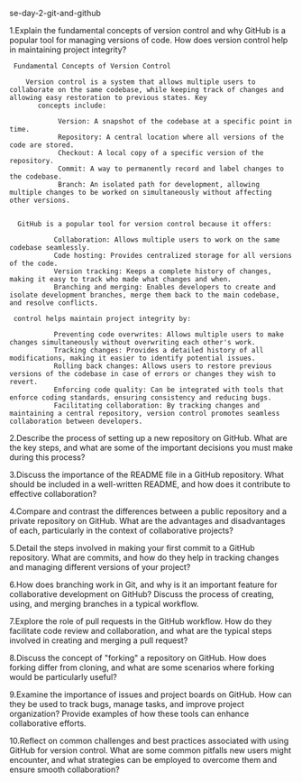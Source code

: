 se-day-2-git-and-github

1.Explain the fundamental concepts of version control and why GitHub is a popular tool for managing versions of code. How does version control help in maintaining project integrity?


     Fundamental Concepts of Version Control

        Version control is a system that allows multiple users to collaborate on the same codebase, while keeping track of changes and allowing easy restoration to previous states. Key 
           concepts include:

                Version: A snapshot of the codebase at a specific point in time.
                Repository: A central location where all versions of the code are stored.
                Checkout: A local copy of a specific version of the repository.
                Commit: A way to permanently record and label changes to the codebase.
                Branch: An isolated path for development, allowing multiple changes to be worked on simultaneously without affecting other versions.


      GitHub is a popular tool for version control because it offers:

               Collaboration: Allows multiple users to work on the same codebase seamlessly.
               Code hosting: Provides centralized storage for all versions of the code.
               Version tracking: Keeps a complete history of changes, making it easy to track who made what changes and when.
               Branching and merging: Enables developers to create and isolate development branches, merge them back to the main codebase, and resolve conflicts.

     control helps maintain project integrity by:

               Preventing code overwrites: Allows multiple users to make changes simultaneously without overwriting each other's work.
               Tracking changes: Provides a detailed history of all modifications, making it easier to identify potential issues.
               Rolling back changes: Allows users to restore previous versions of the codebase in case of errors or changes they wish to revert.
               Enforcing code quality: Can be integrated with tools that enforce coding standards, ensuring consistency and reducing bugs.
               Facilitating collaboration: By tracking changes and maintaining a central repository, version control promotes seamless collaboration between developers.

2.Describe the process of setting up a new repository on GitHub. What are the key steps, and what are some of the important decisions you must make during this process?



3.Discuss the importance of the README file in a GitHub repository. What should be included in a well-written README, and how does it contribute to effective collaboration?


4.Compare and contrast the differences between a public repository and a private repository on GitHub. What are the advantages and disadvantages of each, particularly in the context of collaborative projects?

5.Detail the steps involved in making your first commit to a GitHub repository. What are commits, and how do they help in tracking changes and managing different versions of your project?

6.How does branching work in Git, and why is it an important feature for collaborative development on GitHub? Discuss the process of creating, using, and merging branches in a typical workflow.

7.Explore the role of pull requests in the GitHub workflow. How do they facilitate code review and collaboration, and what are the typical steps involved in creating and merging a pull request?

8.Discuss the concept of "forking" a repository on GitHub. How does forking differ from cloning, and what are some scenarios where forking would be particularly useful?

9.Examine the importance of issues and project boards on GitHub. How can they be used to track bugs, manage tasks, and improve project organization? Provide examples of how these tools can enhance collaborative efforts.

10.Reflect on common challenges and best practices associated with using GitHub for version control. What are some common pitfalls new users might encounter, and what strategies can be employed to overcome them and ensure smooth collaboration?
